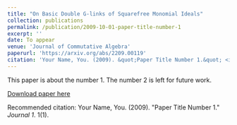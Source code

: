 ```yaml
---
title: "On Basic Double G-links of Squarefree Monomial Ideals"
collection: publications
permalink: /publication/2009-10-01-paper-title-number-1
excerpt: ''
date: To appear
venue: 'Journal of Commutative Algebra'
paperurl: 'https://arxiv.org/abs/2209.00119'
citation: 'Your Name, You. (2009). &quot;Paper Title Number 1.&quot; <i>Journal 1</i>. 1(1).'
---
```

This paper is about the number 1. The number 2 is left for future work.

[Download paper here](http://academicpages.github.io/files/paper1.pdf)

Recommended citation: Your Name, You. (2009). "Paper Title Number 1." <i>Journal 1</i>. 1(1).
